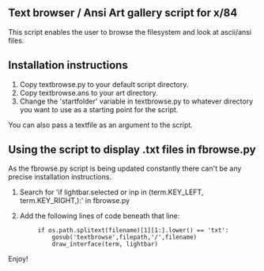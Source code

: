 Text browser / Ansi Art gallery script for x/84
-----------------------------------------------------------------
This script enables the user to browse the filesystem and look at ascii/ansi files.

Installation instructions
-------------------------
1. Copy textbrowse.py to your default script directory.
2. Copy textbrowse.ans to your art directory.
3. Change the 'startfolder' variable in textbrowse.py to whatever directory you want to use as a starting point for the script.

You can also pass a textfile as an argument to the script.

Using the script to display .txt files in fbrowse.py
----------------------------------------------------
As the fbrowse.py script is being updated constantly there can't be any precise installation instructions.
1. Search for 'if lightbar.selected or inp in (term.KEY_LEFT, term.KEY_RIGHT,):' in fbrowse.py
2. Add the following lines of code beneath that line:

            if os.path.splitext(filename)[1][1:].lower() == 'txt':
                gosub('textbrowse',filepath,'/',filename)
                draw_interface(term, lightbar)

Enjoy!
